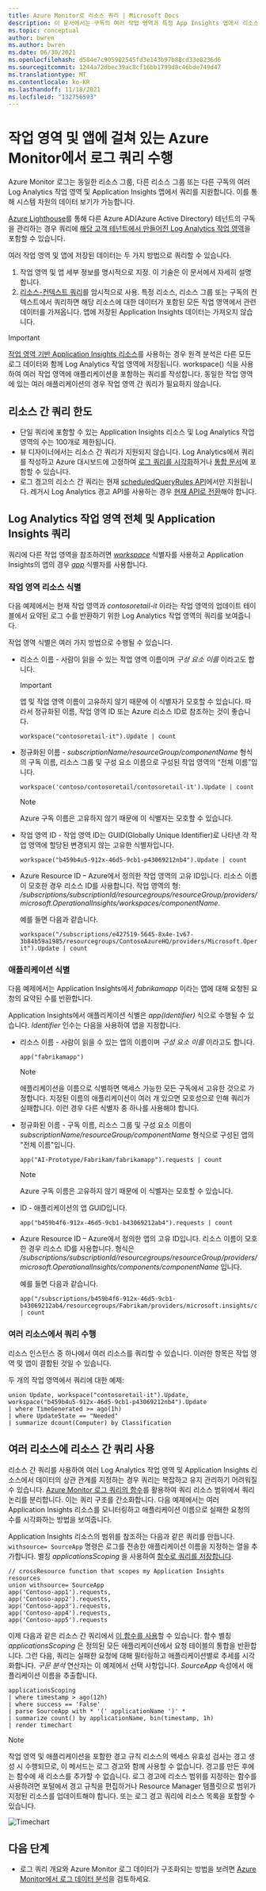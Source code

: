 ```yaml
---
title: Azure Monitor로 리소스 쿼리 | Microsoft Docs
description: 이 문서에서는 구독의 여러 작업 영역과 특정 App Insights 앱에서 리소스를 쿼리하는 방법을 설명합니다.
ms.topic: conceptual
author: bwren
ms.author: bwren
ms.date: 06/30/2021
ms.openlocfilehash: d584e7c905902545fd3e143b97b88cd33e8236d6
ms.sourcegitcommit: 1244a72dbec39ac8cf16bb1799d8c46bde749d47
ms.translationtype: MT
ms.contentlocale: ko-KR
ms.lasthandoff: 11/18/2021
ms.locfileid: "132756593"
---
```

# <a name="perform-log-queries-in-azure-monitor-that-span-across-workspaces-and-apps"></a>작업 영역 및 앱에 걸쳐 있는 Azure Monitor에서 로그 쿼리 수행

Azure Monitor 로그는 동일한 리소스 그룹, 다른 리소스 그룹 또는 다른 구독의 여러 Log Analytics 작업 영역 및 Application Insights 앱에서 쿼리를 지원합니다. 이를 통해 시스템 차원의 데이터 보기가 가능합니다.

[Azure Lighthouse](../../lighthouse/overview.md)를 통해 다른 Azure AD(Azure Active Directory) 테넌트의 구독을 관리하는 경우 쿼리에 [해당 고객 테넌트에서 만들어진 Log Analytics 작업 영역](../../lighthouse/how-to/monitor-at-scale.md)을 포함할 수 있습니다.

여러 작업 영역 및 앱에 저장된 데이터는 두 가지 방법으로 쿼리할 수 있습니다.

1. 작업 영역 및 앱 세부 정보를 명시적으로 지정. 이 기술은 이 문서에서 자세히 설명합니다.
2. [리소스-컨텍스트 쿼리](./design-logs-deployment.md#access-mode)를 암시적으로 사용. 특정 리소스, 리소스 그룹 또는 구독의 컨텍스트에서 쿼리하면 해당 리소스에 대한 데이터가 포함된 모든 작업 영역에서 관련 데이터를 가져옵니다. 앱에 저장된 Application Insights 데이터는 가져오지 않습니다.

> [!IMPORTANT]
> [작업 영역 기반 Application Insights 리소스](../app/create-workspace-resource.md)를 사용하는 경우 원격 분석은 다른 모든 로그 데이터와 함께 Log Analytics 작업 영역에 저장됩니다. workspace() 식을 사용하여 여러 작업 영역에 애플리케이션을 포함하는 쿼리를 작성합니다. 동일한 작업 영역에 있는 여러 애플리케이션의 경우 작업 영역 간 쿼리가 필요하지 않습니다.

## <a name="cross-resource-query-limits"></a>리소스 간 쿼리 한도 

* 단일 쿼리에 포함할 수 있는 Application Insights 리소스 및 Log Analytics 작업 영역의 수는 100개로 제한됩니다.
* 뷰 디자이너에서는 리소스 간 쿼리가 지원되지 않습니다. Log Analytics에서 쿼리를 작성하고 Azure 대시보드에 고정하여 [로그 쿼리를 시각화](../visualize/tutorial-logs-dashboards.md)하거나 [통합 문서](../visualize/workbooks-overview.md)에 포함할 수 있습니다.
* 로그 경고의 리소스 간 쿼리는 현재 [scheduledQueryRules API](/rest/api/monitor/scheduledqueryrule-2018-04-16/scheduled-query-rules)에서만 지원됩니다. 레거시 Log Analytics 경고 API를 사용하는 경우 [현재 API로 전환](../alerts/alerts-log-api-switch.md)해야 합니다.


## <a name="querying-across-log-analytics-workspaces-and-from-application-insights"></a>Log Analytics 작업 영역 전체 및 Application Insights 쿼리
쿼리에 다른 작업 영역을 참조하려면 [*workspace*](../logs/workspace-expression.md) 식별자를 사용하고 Application Insights의 앱의 경우 [*app*](./app-expression.md) 식별자를 사용합니다.  

### <a name="identifying-workspace-resources"></a>작업 영역 리소스 식별
다음 예제에서는 현재 작업 영역과 *contosoretail-it* 이라는 작업 영역의 업데이트 테이블에서 요약된 로그 수를 반환하기 위한 Log Analytics 작업 영역의 쿼리를 보여줍니다. 

작업 영역 식별은 여러 가지 방법으로 수행될 수 있습니다.

* 리소스 이름 - 사람이 읽을 수 있는 작업 영역 이름이며 *구성 요소 이름* 이라고도 합니다. 

    >[!IMPORTANT]
    >앱 및 작업 영역 이름이 고유하지 않기 때문에 이 식별자가 모호할 수 있습니다. 따라서 정규화된 이름, 작업 영역 ID 또는 Azure 리소스 ID로 참조하는 것이 좋습니다.

    `workspace("contosoretail-it").Update | count`

* 정규화된 이름 - *subscriptionName/resourceGroup/componentName* 형식의 구독 이름, 리소스 그룹 및 구성 요소 이름으로 구성된 작업 영역의 “전체 이름”입니다. 

    `workspace('contoso/contosoretail/contosoretail-it').Update | count`

    >[!NOTE]
    >Azure 구독 이름은 고유하지 않기 때문에 이 식별자는 모호할 수 있습니다.

* 작업 영역 ID - 작업 영역 ID는 GUID(Globally Unique Identifier)로 나타낸 각 작업 영역에 할당된 변경되지 않는 고유한 식별자입니다.

    `workspace("b459b4u5-912x-46d5-9cb1-p43069212nb4").Update | count`

* Azure Resource ID – Azure에서 정의한 작업 영역의 고유 ID입니다. 리소스 이름이 모호한 경우 리소스 ID를 사용합니다.  작업 영역의 형: */subscriptions/subscriptionId/resourcegroups/resourceGroup/providers/microsoft.OperationalInsights/workspaces/componentName*.  

    예를 들면 다음과 같습니다.
    ``` 
    workspace("/subscriptions/e427519-5645-8x4e-1v67-3b84b59a1985/resourcegroups/ContosoAzureHQ/providers/Microsoft.OperationalInsights/workspaces/contosoretail-it").Update | count
    ```

### <a name="identifying-an-application"></a>애플리케이션 식별
다음 예제에서는 Application Insights에서 *fabrikamapp* 이라는 앱에 대해 요청된 요청의 요약된 수를 반환합니다. 

Application Insights에서 애플리케이션 식별은 *app(Identifier)* 식으로 수행될 수 있습니다.  *Identifier* 인수는 다음을 사용하여 앱을 지정합니다.

* 리소스 이름 - 사람이 읽을 수 있는 앱의 이름이며 *구성 요소 이름* 이라고도 합니다.  

    `app("fabrikamapp")`

    >[!NOTE]
    >애플리케이션을 이름으로 식별하면 액세스 가능한 모든 구독에서 고유한 것으로 가정합니다. 지정된 이름의 애플리케이션이 여러 개 있으면 모호성으로 인해 쿼리가 실패합니다. 이런 경우 다른 식별자 중 하나를 사용해야 합니다.

* 정규화된 이름 - 구독 이름, 리소스 그룹 및 구성 요소 이름이 *subscriptionName/resourceGroup/componentName* 형식으로 구성된 앱의 "전체 이름"입니다. 

    `app("AI-Prototype/Fabrikam/fabrikamapp").requests | count`

     >[!NOTE]
    >Azure 구독 이름은 고유하지 않기 때문에 이 식별자는 모호할 수 있습니다. 
    >

* ID - 애플리케이션의 앱 GUID입니다.

    `app("b459b4f6-912x-46d5-9cb1-b43069212ab4").requests | count`

* Azure Resource ID – Azure에서 정의한 앱의 고유 ID입니다. 리소스 이름이 모호한 경우 리소스 ID를 사용합니다. 형식은 */subscriptions/subscriptionId/resourcegroups/resourceGroup/providers/microsoft.OperationalInsights/components/componentName* 입니다.  

    예를 들면 다음과 같습니다.
    ```
    app("/subscriptions/b459b4f6-912x-46d5-9cb1-b43069212ab4/resourcegroups/Fabrikam/providers/microsoft.insights/components/fabrikamapp").requests | count
    ```

### <a name="performing-a-query-across-multiple-resources"></a>여러 리소스에서 쿼리 수행
리소스 인스턴스 중 하나에서 여러 리소스를 쿼리할 수 있습니다. 이러한 항목은 작업 영역 및 앱이 결합된 것일 수 있습니다.
    
두 개의 작업 영역에서 쿼리에 대한 예제:    

```
union Update, workspace("contosoretail-it").Update, workspace("b459b4u5-912x-46d5-9cb1-p43069212nb4").Update
| where TimeGenerated >= ago(1h)
| where UpdateState == "Needed"
| summarize dcount(Computer) by Classification
```

## <a name="using-cross-resource-query-for-multiple-resources"></a>여러 리소스에 리소스 간 쿼리 사용
리소스 간 쿼리를 사용하여 여러 Log Analytics 작업 영역 및 Application Insights 리소스에서 데이터의 상관 관계를 지정하는 경우 쿼리는 복잡하고 유지 관리하기 어려워질 수 있습니다. [Azure Monitor 로그 쿼리의 함수](./functions.md)를 활용하여 쿼리 리소스 범위에서 쿼리 논리를 분리합니다. 이는 쿼리 구조를 간소화합니다. 다음 예제에서는 여러 Application Insights 리소스를 모니터링하고 애플리케이션 이름으로 실패한 요청의 수를 시각화하는 방법을 보여줍니다. 

Application Insights 리소스의 범위를 참조하는 다음과 같은 쿼리를 만듭니다. `withsource= SourceApp` 명령은 로그를 전송한 애플리케이션 이름을 지정하는 열을 추가합니다. 별칭 _applicationsScoping_ 을 사용하여 [함수로 쿼리를 저장합니다](./functions.md#create-a-function).

```Kusto
// crossResource function that scopes my Application Insights resources
union withsource= SourceApp
app('Contoso-app1').requests, 
app('Contoso-app2').requests,
app('Contoso-app3').requests,
app('Contoso-app4').requests,
app('Contoso-app5').requests
```



이제 다음과 같은 리소스 간 쿼리에서 [이 함수를 사용](./functions.md#use-a-function)할 수 있습니다. 함수 별칭 _applicationsScoping_ 은 정의된 모든 애플리케이션에서 요청 테이블의 통합을 반환합니다. 그런 다음, 쿼리는 실패한 요청에 대해 필터링하고 애플리케이션별로 추세를 시각화합니다. _구문 분석_ 연산자는 이 예제에서 선택 사항입니다. _SourceApp_ 속성에서 애플리케이션 이름을 추출합니다.

```Kusto
applicationsScoping 
| where timestamp > ago(12h)
| where success == 'False'
| parse SourceApp with * '(' applicationName ')' * 
| summarize count() by applicationName, bin(timestamp, 1h) 
| render timechart
```

>[!NOTE]
> 작업 영역 및 애플리케이션을 포함한 경고 규칙 리소스의 액세스 유효성 검사는 경고 생성 시 수행되므로, 이 메서드는 로그 경고와 함께 사용할 수 없습니다. 경고를 만든 후에는 함수에 새 리소스를 추가할 수 없습니다. 로그 경고에 리소스 범위를 지정하는 함수를 사용하려면 포털에서 경고 규칙을 편집하거나 Resource Manager 템플릿으로 범위가 지정된 리소스를 업데이트해야 합니다. 또는 로그 경고 쿼리에 리소스 목록을 포함할 수 있습니다.


![Timechart](media/cross-workspace-query/chart.png)

## <a name="next-steps"></a>다음 단계

- 로그 쿼리 개요와 Azure Monitor 로그 데이터가 구조화되는 방법을 보려면 [Azure Monitor에서 로그 데이터 분석](./log-query-overview.md)을 검토하세요.
